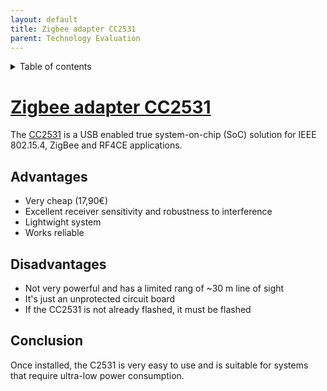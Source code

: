 ```yaml
---
layout: default
title: Zigbee adapter CC2531
parent: Technology Evaluation
---
```


<details close markdown="block">
  <summary>
    Table of contents
  </summary>
  {: .text-delta }
1. TOC
{:toc}
</details>

# [Zigbee adapter CC2531 ](/pages/knowledge/zigbee/cc2531)
The [CC2531](/pages/knowledge/zigbee/cc2531) is a USB enabled true system-on-chip (SoC) solution for IEEE 802.15.4, ZigBee and RF4CE applications.

## Advantages
- Very cheap (17,90€)
- Excellent receiver sensitivity and robustness to interference
- Lightwight system
- Works reliable


## Disadvantages
- Not very powerful and has a limited rang of ~30 m line of sight
- It's just an unprotected circuit board
- If the CC2531 is not already flashed, it must be flashed

## Conclusion
Once installed, the C2531 is very easy to use and is suitable for systems that require ultra-low power consumption.